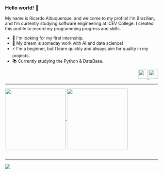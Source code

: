 ### Hello world! 👋         
My name is Ricardo Albuquerque, and welcome to my profile! I'm Brazilian, and I'm currently studying software engineering at iCEV College. I created this profile to record my programming progress and skills.      
     
- 🔭 I'm looking for my first internship.        
- 🤖 My dream is someday work with AI and data science!    
- ⚡ I'm a beginner, but I learn quickly and always aim for quality in my projects.     
- 📚 Currently studying the Python & DataBase.  
  
<div align="right"> 
  <a href="https://instagram.com/rchard.asc_" target="_blank">
    <img height="30" src="https://img.shields.io/badge/-Instagram-%23E4405F?style=for-the-badge&logo=instagram&logoColor=white" />
  </a><a href="https://www.linkedin.com/in/rchards/" target="_blank">
    <img height="30" src="https://img.shields.io/badge/LinkedIn-0077B5?style=for-the-badge&logo=linkedin&logoColor=white" />
  </a>
</div>

_____________________________________
  <a href="https://github.com/albuquerques/github-readme-stats">
  <img height=200 align="center" src="https://github-readme-stats.vercel.app/api?username=albuquerques&theme=apprentice" />
  </a>
  <a href="https://github.com/albuquerques/convoychat">             
    <img height=200 align="center" src="https://github-readme-stats.vercel.app/api/top-langs?username=albuquerques&layout=donut&langs_count=8&card_width=320&theme=apprentice" />
  </a> 

<div>ㅤㅤㅤㅤ</div>

_____________________________________

![](https://github-profile-trophy.vercel.app/?username=albuquerques&theme=gitdimmed&margin-w=15)

